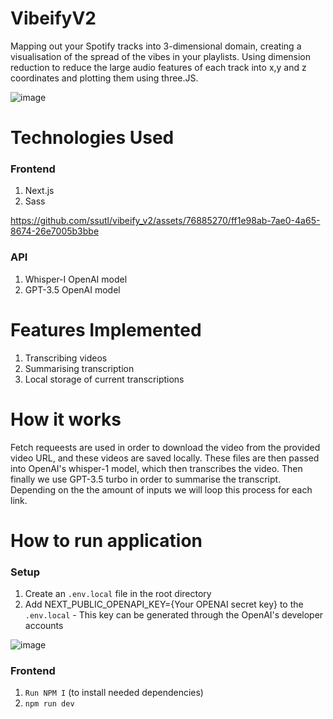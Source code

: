 # VibeifyV2 
Mapping out your Spotify tracks into 3-dimensional domain, creating a visualisation of the spread of the vibes in your playlists. Using dimension reduction to reduce the large audio features of each track into x,y and z coordinates and plotting them using three.JS.

![image](https://user-images.githubusercontent.com/76885270/230965118-bbc7cb8e-41d8-4c2a-9e99-0a2fee1187a8.png)

# Technologies Used
### Frontend
1. Next.js
2. Sass



https://github.com/ssutl/vibeify_v2/assets/76885270/ff1e98ab-7ae0-4a65-8674-26e7005b3bbe


### API
1. Whisper-I OpenAI model
2. GPT-3.5 OpenAI model

# Features Implemented
1. Transcribing videos
2. Summarising transcription
3. Local storage of current transcriptions

# How it works
Fetch requeests are used in order to download the video from the provided video URL, and these videos are saved locally. These files are then passed into OpenAI's whisper-1 model, which then transcribes the video. Then finally we use GPT-3.5 turbo in order to summarise the transcript. Depending on the the amount of inputs we will loop this process for each link.


# How to run application<br/>
### Setup
1. Create an `.env.local` file in the root directory
2. Add NEXT_PUBLIC_OPENAPI_KEY={Your OPENAI secret key} to the `.env.local` - This key can be generated through the OpenAI's developer accounts

![image](https://user-images.githubusercontent.com/76885270/230969083-899859e9-b4b1-4007-93db-db632aa9a1b6.png)

### Frontend
1. `Run NPM I` (to install needed dependencies)
2. `npm run dev`
